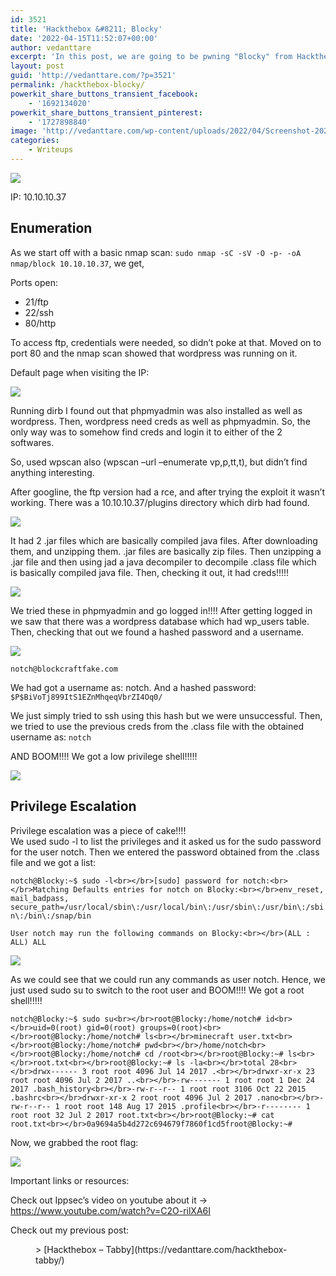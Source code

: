 ```yaml
---
id: 3521
title: 'Hackthebox &#8211; Blocky'
date: '2022-04-15T11:52:07+00:00'
author: vedanttare
excerpt: 'In this post, we are going to be pwning "Blocky" from Hackthebox.'
layout: post
guid: 'http://vedanttare.com/?p=3521'
permalink: /hackthebox-blocky/
powerkit_share_buttons_transient_facebook:
    - '1692134020'
powerkit_share_buttons_transient_pinterest:
    - '1727898840'
image: 'http://vedanttare.com/wp-content/uploads/2022/04/Screenshot-2022-09-25-at-11.58.39-AM-496x166.png'
categories:
    - Writeups
---
```


![](http://vedanttare.com/wp-content/uploads/2022/04/Screenshot-2022-09-25-at-11.57.51-AM.png)

IP: 10.10.10.37

## Enumeration

As we start off with a basic nmap scan: `sudo nmap -sC -sV -O -p- -oA nmap/block 10.10.10.37`, we get,

Ports open:

- 21/ftp
- 22/ssh
- 80/http

To access ftp, credentials were needed, so didn’t poke at that. Moved on to port 80 and the nmap scan showed that wordpress was running on it.

Default page when visiting the IP:

![](http://vedanttare.com/wp-content/uploads/2022/04/default.png)

Running dirb I found out that phpmyadmin was also installed as well as wordpress. Then, wordpress need creds as well as phpmyadmin. So, the only way was to somehow find creds and login it to either of the 2 softwares.

So, used wpscan also (wpscan –url –enumerate vp,p,tt,t), but didn’t find anything interesting.

After googline, the ftp version had a rce, and after trying the exploit it wasn’t working. There was a 10.10.10.37/plugins directory which dirb had found.

![](http://vedanttare.com/wp-content/uploads/2022/04/plugins-dir.png)

It had 2 .jar files which are basically compiled java files. After downloading them, and unzipping them. .jar files are basically zip files. Then unzipping a .jar file and then using jad a java decompiler to decompile .class file which is basically compiled java file. Then, checking it out, it had creds!!!!!

![](http://vedanttare.com/wp-content/uploads/2022/04/creds-found.png)

We tried these in phpmyadmin and go logged in!!!! After getting logged in we saw that there was a wordpress database which had wp\_users table. Then, checking that out we found a hashed password and a username.

![](http://vedanttare.com/wp-content/uploads/2022/04/phpmyadmin.png)

`notch@blockcraftfake.com`

We had got a username as: notch. And a hashed password: `$P$BiVoTj899ItS1EZnMhqeqVbrZI4Oq0/`

We just simply tried to ssh using this hash but we were unsuccessful. Then, we tried to use the previous creds from the .class file with the obtained username as: `notch`

AND BOOM!!!! We got a low privilege shell!!!!!

![](http://vedanttare.com/wp-content/uploads/2022/04/got-user-shell.png)

## Privilege Escalation

Privilege escalation was a piece of cake!!!!  
We used sudo -l to list the privileges and it asked us for the sudo password for the user notch. Then we entered the password obtained from the .class file and we got a list:

`notch@Blocky:~$ sudo -l<br></br>[sudo] password for notch:<br></br>Matching Defaults entries for notch on Blocky:<br></br>env_reset, mail_badpass, secure_path=/usr/local/sbin\:/usr/local/bin\:/usr/sbin\:/usr/bin\:/sbin\:/bin\:/snap/bin`

`User notch may run the following commands on Blocky:<br></br>(ALL : ALL) ALL`

![](http://vedanttare.com/wp-content/uploads/2022/04/sudo-l.png)

As we could see that we could run any commands as user notch. Hence, we just used sudo su to switch to the root user and BOOM!!!! We got a root shell!!!!!

`notch@Blocky:~$ sudo su<br></br>root@Blocky:/home/notch# id<br></br>uid=0(root) gid=0(root) groups=0(root)<br></br>root@Blocky:/home/notch# ls<br></br>minecraft user.txt<br></br>root@Blocky:/home/notch# pwd<br></br>/home/notch<br></br>root@Blocky:/home/notch# cd /root<br></br>root@Blocky:~# ls<br></br>root.txt<br></br>root@Blocky:~# ls -la<br></br>total 28<br></br>drwx------ 3 root root 4096 Jul 14 2017 .<br></br>drwxr-xr-x 23 root root 4096 Jul 2 2017 ..<br></br>-rw------- 1 root root 1 Dec 24 2017 .bash_history<br></br>-rw-r--r-- 1 root root 3106 Oct 22 2015 .bashrc<br></br>drwxr-xr-x 2 root root 4096 Jul 2 2017 .nano<br></br>-rw-r--r-- 1 root root 148 Aug 17 2015 .profile<br></br>-r-------- 1 root root 32 Jul 2 2017 root.txt<br></br>root@Blocky:~# cat root.txt<br></br>0a9694a5b4d272c694679f7860f1cd5froot@Blocky:~#`

Now, we grabbed the root flag:

![](http://vedanttare.com/wp-content/uploads/2022/04/flag-root.png)

Important links or resources:

Check out Ippsec’s video on youtube about it -&gt; https://www.youtube.com/watch?v=C2O-rilXA6I

Check out my previous post:

<figure class="wp-block-embed is-type-wp-embed is-provider-vedant-tare wp-block-embed-vedant-tare"><div class="wp-block-embed__wrapper">> [Hackthebox – Tabby](https://vedanttare.com/hackthebox-tabby/)

<iframe class="wp-embedded-content" data-secret="rMH5cmx0P2" frameborder="0" height="338" marginheight="0" marginwidth="0" sandbox="allow-scripts" scrolling="no" security="restricted" src="https://vedanttare.com/hackthebox-tabby/embed/#?secret=UsRGnup0p2#?secret=rMH5cmx0P2" style="position: absolute; clip: rect(1px, 1px, 1px, 1px);" title="“Hackthebox – Tabby” — VEDANT TARE" width="600"></iframe></div></figure>